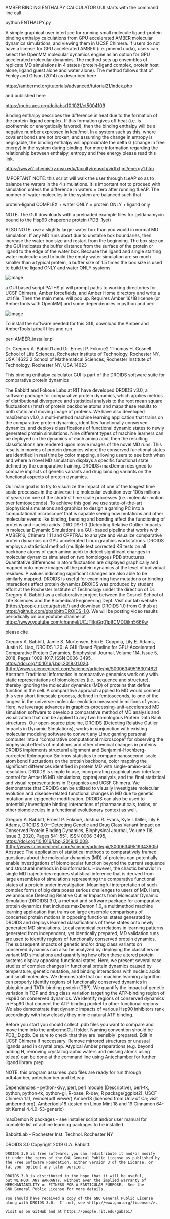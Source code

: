 AMBER BINDING ENTHALPY CALCULATOR GUI starts with the command line call

python ENTHALPY.py

A simple graphical user interface for running small molecule ligand-protein binding enthalpy calculations from GPU accelerated AMBER molecular dynamics simulations, and viewing them in UCSF Chimera. If users do not have a license for GPU accelerated AMBER (i.e. pmemd.cuda), users can select the OpenMM molecular dynamics engine as an option for GPU accelerated molecular dynamics. The method sets up ensembles of replicate MD simulations in 4 states (protein-ligand complex, protein host alone, ligand guest alone and water alone). The method follows that of Fenley and Gilson (2014) as described here 

https://ambermd.org/tutorials/advanced/tutorial21/index.php

and published here

https://pubs.acs.org/doi/abs/10.1021/ct5004109

Binding enthalpy describes the difference in heat due to the formation of the protein-ligand complex. If this formation gives off heat (i.e. is exothermic or energetically favored), then the binding enthalpy will be a negative number expressed in kcal/mol. In a system such as this, where covalent bonds are not broken, and assuming the change in entropy is negligable, the binding enthalpy will approximate the delta G (change in free energy) in the system during binding. For more information regarding the relationship between enthalpy, entropy and free energy please read this link.

https://www2.chemistry.msu.edu/faculty/reusch/virttxtjml/energy1.htm

IMPORTANT NOTE: this script will walk the user through tLeAP so as to balance the waters in the 4 simulations. It is important not to proceed with simulation unless the difference in waters = zero after running tLeAP. The number of water molecules in the system are balanced such that 

protein-ligand COMPLEX + water ONLY = protein ONLY + ligand only

NOTE: The GUI downloads with a preloaded example files for geldanamycin bound to the Hsp90 chaperone protein (PDB: 1yet)

ALSO NOTE: use a slightly larger water box than you would in normal MD simulation. If any MD runs abort due to unstable box boundaries, then increase the water box size and restart from the beginning. The box size on the GUI indicates the buffer distance from the surface of the protein or ligand to the edge of the water box. Because the ligand and single starting water molecule used to build the empty water simulation are so much smaller than a typical protein, a buffer size of 1.5 times the box size is used to build the ligand ONLY and water ONLY systems. 

![image](/ENTHALPYgui.png)

a GUI based script PATHS.pl will prompt paths to working directories for UCSF Chimera, Amber forcefields, and Amber Home directory and write a .ctl file. Then the main menu will pop up. Requires Amber 16/18 license (or AmberTools with OpenMM) and some dependencies in python and perl 

![image](/STARTMDenthalpy.png)

To install the software needed for this GUI, download the Amber and AmberTools tarball files and run

perl AMBER_installer.pl

Dr. Gregory A. Babbitt1 and Dr. Ernest P. Fokoue2 
1Thomas H. Gosnell School of Life Sciences, Rochester Institute of Technology, Rochester NY, USA 14623
2 School of Mathematical Sciences, Rochester Institute of Technology, Rochester NY, USA 14623

This binding enthalpy calculator GUI is part of the DROIDS software suite for comparative protein dynamics

The Babbitt and Fokoue Labs at RIT have developed DROIDS v3.0, a software package for comparative protein dynamics, which applies metrics of distributional divergence and statistical analysis to the root mean square fluctuations (rmsf) of protein backbone atoms and maps these results to both static and moving image of proteins. We have also developed maxDemon v1.0, a multi-method machine learning application that trains on the comparative protein dynamics, identifies functionally conserved dynamics, and deploys classifications of functional dynamic states to newly generated protein simulations. Nine different types of machine learners can be deployed on the dynamics of each amino acid, then the resulting classifications are rendered upon movie images of the novel MD runs. This results in movies of protein dynamics where the conserved functional states are identified in real time by color mapping, allowing users to see both when and where a novel MD simulation displays a specific functional state defined by the comparative training. DROIDS+maxDemon designed to compare impacts of genetic variants and drug binding variants on the functional aspects of protein dynamics. 

Our main goal is to try to visualize the impact of one of the longest time scale processes in the universe (i.e molecular evolution over 100s millions of years) on one of the shortest time scale processes (i.e. molecular motion over femtoseconds). To achieve this goal we use state-of-the-art biophysical simulations and graphics to design a gaming PC into a ‘computational microscope’ that is capable seeing how mutations and other molecular events like binding, bending and bonding affect the functioning of proteins and nucleic acids. DROIDS-1.0 (Detecting Relative Outlier Impacts in molecular Dynamic Simulation) is a GUI-based pipeline that works with AMBER16, Chimera 1.11 and CPPTRAJ to analyze and visualize comparative protein dynamics on GPU accelerated Linux graphics workstations.  DROIDS employs a statistical method (multiple test corrected KS tests on all backbone atoms of each amino acid) to detect significant changes in molecular dynamics simulated on two homologous PDB structures.  Quantitative differences in atom fluctuation are displayed graphically and mapped onto movie images of the protein dynamics at the level of individual residues.  P values indicating significant changes are also able to be similarly mapped.  DROIDS is useful for examining how mutations or binding interactions affect protein dynamics.DROIDS was produced by student effort at the Rochester Institute of Technology under the direction of Dr. Gregory A. Babbitt as a collaborative project between the Gosnell School of Life Sciences and the Biomedical Engineering Dept.  Visit our lab website (https://people.rit.edu/gabsbi/) and download DROIDS 1.0 from Github at https://github.com/gbabbitt/DROIDS-1.0. We will be posting video results periodically on our youtube channel at https://www.youtube.com/channel/UCJTBqGq01pBCMDQikn566Kw


please cite

Gregory A. Babbitt, Jamie S. Mortensen, Erin E. Coppola, Lily E. Adams, Justin K. Liao,
DROIDS 1.20: A GUI-Based Pipeline for GPU-Accelerated Comparative Protein Dynamics,
Biophysical Journal,
Volume 114, Issue 5,
2018,
Pages 1009-1017,
ISSN 0006-3495,
https://doi.org/10.1016/j.bpj.2018.01.020.
(http://www.sciencedirect.com/science/article/pii/S0006349518301462)
Abstract: Traditional informatics in comparative genomics work only with static representations of biomolecules (i.e., sequence and structure), thereby ignoring the molecular dynamics (MD) of proteins that define function in the cell. A comparative approach applied to MD would connect this very short timescale process, defined in femtoseconds, to one of the longest in the universe: molecular evolution measured in millions of years. Here, we leverage advances in graphics-processing-unit-accelerated MD simulation software to develop a comparative method of MD analysis and visualization that can be applied to any two homologous Protein Data Bank structures. Our open-source pipeline, DROIDS (Detecting Relative Outlier Impacts in Dynamic Simulations), works in conjunction with existing molecular modeling software to convert any Linux gaming personal computer into a “comparative computational microscope” for observing the biophysical effects of mutations and other chemical changes in proteins. DROIDS implements structural alignment and Benjamini-Hochberg-corrected Kolmogorov-Smirnov statistics to compare nanosecond-scale atom bond fluctuations on the protein backbone, color mapping the significant differences identified in protein MD with single-amino-acid resolution. DROIDS is simple to use, incorporating graphical user interface control for Amber16 MD simulations, cpptraj analysis, and the final statistical and visual representations in R graphics and UCSF Chimera. We demonstrate that DROIDS can be utilized to visually investigate molecular evolution and disease-related functional changes in MD due to genetic mutation and epigenetic modification. DROIDS can also be used to potentially investigate binding interactions of pharmaceuticals, toxins, or other biomolecules in a functional evolutionary context as well.


Gregory A. Babbitt, Ernest P. Fokoue, Joshua R. Evans, Kyle I. Diller, Lily E. Adams,
DROIDS 3.0—Detecting Genetic and Drug Class Variant Impact on Conserved Protein Binding Dynamics,
Biophysical Journal,
Volume 118, Issue 3,
2020,
Pages 541-551,
ISSN 0006-3495,
https://doi.org/10.1016/j.bpj.2019.12.008.
(http://www.sciencedirect.com/science/article/pii/S0006349519343905)
Abstract: The application of statistical methods to comparatively framed questions about the molecular dynamics (MD) of proteins can potentially enable investigations of biomolecular function beyond the current sequence and structural methods in bioinformatics. However, the chaotic behavior in single MD trajectories requires statistical inference that is derived from large ensembles of simulations representing the comparative functional states of a protein under investigation. Meaningful interpretation of such complex forms of big data poses serious challenges to users of MD. Here, we announce Detecting Relative Outlier Impacts from Molecular Dynamic Simulation (DROIDS) 3.0, a method and software package for comparative protein dynamics that includes maxDemon 1.0, a multimethod machine learning application that trains on large ensemble comparisons of concerted protein motions in opposing functional states generated by DROIDS and deploys learned classifications of these states onto newly generated MD simulations. Local canonical correlations in learning patterns generated from independent, yet identically prepared, MD validation runs are used to identify regions of functionally conserved protein dynamics. The subsequent impacts of genetic and/or drug class variants on conserved dynamics can also be analyzed by deploying the classifiers on variant MD simulations and quantifying how often these altered protein systems display opposing functional states. Here, we present several case studies of complex changes in functional protein dynamics caused by temperature, genetic mutation, and binding interactions with nucleic acids and small molecules. We demonstrate that our machine learning algorithm can properly identify regions of functionally conserved dynamics in ubiquitin and TATA-binding protein (TBP). We quantify the impact of genetic variation in TBP and drug class variation targeting the ATP-binding region of Hsp90 on conserved dynamics. We identify regions of conserved dynamics in Hsp90 that connect the ATP binding pocket to other functional regions. We also demonstrate that dynamic impacts of various Hsp90 inhibitors rank accordingly with how closely they mimic natural ATP binding.


Before you start you should collect .pdb files
you want to compare and move them into the ambermdGUI folder.  Naming convention
should be PDB_ID.pdb. Be sure to check that they are 'sensibly' prepared.  Edit in UCSF Chimera if neccessary.
Remove mirrored structures or unusual ligands used in crystal prep. Atypical
Amber preparations (e.g. beyond adding H, removing crystallographic waters
and missing atoms using teleap) can be done at the command line using
Antechamber for further ligand library prep

NOTE: this program assumes .pdb files are ready for run through pdb4amber, antechamber and teLeap

Dependencies - python-kivy, perl, perl module (Descriptive), perl-tk, python, python-tk,
  python-gi, R-base, R-dev, R package(ggplot2), USCF Chimera 1.11, evince(pdf viewer)
  Amber18 (licensed from Univ of Ca; visit ambermd.org), Ambertools18
 (tested on Linux Mint 18 and 19 Cinnamon 64-bit Kernel 4.4.0-53-generic)

maxDemon R packages - see installer script and/or user manual for complete list of achine learning packages to be installed
 

BabbittLab - Rochester Inst. Technol. Rochester NY

DROIDS 3.0               Copyright 2019 G.A. Babbitt.


    DROIDS 3.0 is free software: you can redistribute it and/or modify
    it under the terms of the GNU General Public License as published by
    the Free Software Foundation, either version 3 of the License, or
    (at your option) any later version.

    DROIDS 3.0 is distributed in the hope that it will be useful,
    but WITHOUT ANY WARRANTY; without even the implied warranty of
    MERCHANTABILITY or FITNESS FOR A PARTICULAR PURPOSE.  See the
    GNU General Public License for more details.

    You should have received a copy of the GNU General Public License
    along with DROIDS 3.0.  If not, see <http://www.gnu.org/licenses/>.

    Visit us on GitHub and at https://people.rit.edu/gabsbi/




